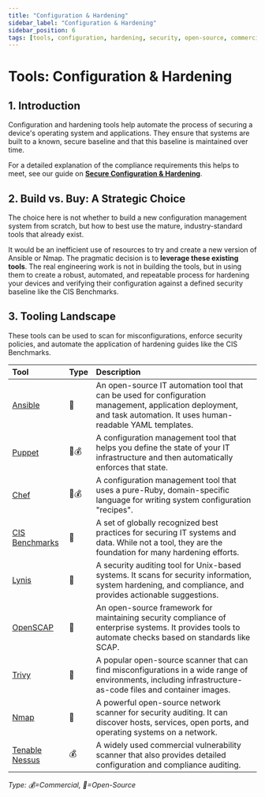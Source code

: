```yaml
---
title: "Configuration & Hardening"
sidebar_label: "Configuration & Hardening"
sidebar_position: 6
tags: [tools, configuration, hardening, security, open-source, commercial, cis]
---
```

# Tools: Configuration & Hardening

## 1. Introduction

Configuration and hardening tools help automate the process of securing a device's operating system and applications. They ensure that systems are built to a known, secure baseline and that this baseline is maintained over time.

For a detailed explanation of the compliance requirements this helps to meet, see our guide on **[Secure Configuration & Hardening](../implementation/build-phase/secure-configuration.md)**.

## 2. Build vs. Buy: A Strategic Choice

The choice here is not whether to build a new configuration management system from scratch, but how to best use the mature, industry-standard tools that already exist.

It would be an inefficient use of resources to try and create a new version of Ansible or Nmap. The pragmatic decision is to **leverage these existing tools**. The real engineering work is not in building the tools, but in using them to create a robust, automated, and repeatable process for hardening your devices and verifying their configuration against a defined security baseline like the CIS Benchmarks.

## 3. Tooling Landscape

These tools can be used to scan for misconfigurations, enforce security policies, and automate the application of hardening guides like the CIS Benchmarks.

| Tool | Type | Description |
| :--- | :--- | :--- |
| [Ansible](https://www.ansible.com/) | 🐙 | An open-source IT automation tool that can be used for configuration management, application deployment, and task automation. It uses human-readable YAML templates. |
| [Puppet](https://www.puppet.com/) | 🐙💰 | A configuration management tool that helps you define the state of your IT infrastructure and then automatically enforces that state. |
| [Chef](https://www.chef.io/) | 🐙💰 | A configuration management tool that uses a pure-Ruby, domain-specific language for writing system configuration "recipes". |
| [CIS Benchmarks](https://www.cisecurity.org/cis-benchmarks/) | 🐙 | A set of globally recognized best practices for securing IT systems and data. While not a tool, they are the foundation for many hardening efforts. |
| [Lynis](https://cisofy.com/lynis/) | 🐙 | A security auditing tool for Unix-based systems. It scans for security information, system hardening, and compliance, and provides actionable suggestions. |
| [OpenSCAP](https://www.open-scap.org/) | 🐙 | An open-source framework for maintaining security compliance of enterprise systems. It provides tools to automate checks based on standards like SCAP. |
| [Trivy](https://github.com/aquasecurity/trivy) | 🐙 | A popular open-source scanner that can find misconfigurations in a wide range of environments, including infrastructure-as-code files and container images. |
| [Nmap](https://nmap.org/) | 🐙 | A powerful open-source network scanner for security auditing. It can discover hosts, services, open ports, and operating systems on a network. |
| [Tenable Nessus](https://www.tenable.com/products/nessus) | 💰 | A widely used commercial vulnerability scanner that also provides detailed configuration and compliance auditing. |

<!-- vale off -->
*Type: 💰=Commercial, 🐙=Open-Source*
<!-- vale on -->
